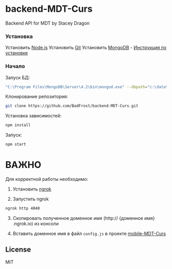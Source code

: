 # backend-MDT-Curs
Backend API for MDT by Stacey Dragon

### Установка
Установить [Node.js](https://nodejs.org/ru/)
Установить [Git](https://git-scm.com/)
Установить [MongoDB](https://www.mongodb.com/try/download/community?tck=docs_server) - [Инструкция по установке](https://docs.mongodb.com/manual/tutorial/install-mongodb-on-windows/)

### Начало
Запуск БД:
```sh
"C:\Program Files\MongoDB\Server\4.2\bin\mongod.exe" --dbpath="c:\data\db"
```
Клонирование репозитория:
```sh
git clone https://github.com/BadFrost/backend-MDT-Curs.git
```
Установка зависимостей:
```sh
npm install
```
Запуск:
```sh
npm start
```

# ВАЖНО
Для корректной работы необходимо: 
1. Установить [ngrok](https://ngrok.com/download)

2. Запустить ngrok
```sh
ngrok http 4040
```
3. Скопировать полученное доменное имя (http:// {доменное имя} .ngrok.io) из консоли

4. Вставить доменное имя в файл ```config.js``` в проекте [mobile-MDT-Curs](https://github.com/BadFrost/mobile-MDT-Curs)

License
----

MIT
